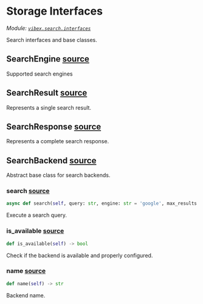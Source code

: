 # Storage Interfaces

_Module: [`vibex.search.interfaces`](https://github.com/dustland/vibex/blob/main/src/vibex/search/interfaces.py)_

Search interfaces and base classes.

## SearchEngine <a href="https://github.com/dustland/vibex/blob/main/src/vibex/search/interfaces.py#L12" class="source-link" title="View source code">source</a>

Supported search engines

## SearchResult <a href="https://github.com/dustland/vibex/blob/main/src/vibex/search/interfaces.py#L23" class="source-link" title="View source code">source</a>

Represents a single search result.

## SearchResponse <a href="https://github.com/dustland/vibex/blob/main/src/vibex/search/interfaces.py#L37" class="source-link" title="View source code">source</a>

Represents a complete search response.

## SearchBackend <a href="https://github.com/dustland/vibex/blob/main/src/vibex/search/interfaces.py#L49" class="source-link" title="View source code">source</a>

Abstract base class for search backends.

### search <a href="https://github.com/dustland/vibex/blob/main/src/vibex/search/interfaces.py#L53" class="source-link" title="View source code">source</a>

```python
async def search(self, query: str, engine: str = 'google', max_results: int = 10, country: str = 'us', language: str = 'en') -> SearchResponse
```

Execute a search query.

### is_available <a href="https://github.com/dustland/vibex/blob/main/src/vibex/search/interfaces.py#L60" class="source-link" title="View source code">source</a>

```python
def is_available(self) -> bool
```

Check if the backend is available and properly configured.

### name <a href="https://github.com/dustland/vibex/blob/main/src/vibex/search/interfaces.py#L66" class="source-link" title="View source code">source</a>

```python
def name(self) -> str
```

Backend name.
